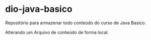 # dio-java-basico
Repositório para armazenar todo conteúdo do curso de Java Basico.

Alterando um Arquivo de conteúdo de forma local.